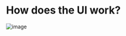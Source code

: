 # How does the UI work?
![image](https://github.com/kalamity0513/A-Study-of-the-Cobb-s-Axis/assets/115133535/5a9d549e-838d-4077-bbb8-ca0770fb121e)


